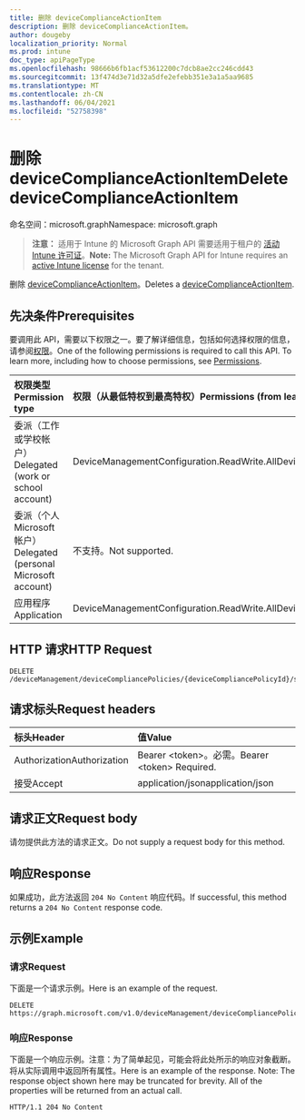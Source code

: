 ```yaml
---
title: 删除 deviceComplianceActionItem
description: 删除 deviceComplianceActionItem。
author: dougeby
localization_priority: Normal
ms.prod: intune
doc_type: apiPageType
ms.openlocfilehash: 98666b6fb1acf53612200c7dcb8ae2cc246cdd43
ms.sourcegitcommit: 13f474d3e71d32a5dfe2efebb351e3a1a5aa9685
ms.translationtype: MT
ms.contentlocale: zh-CN
ms.lasthandoff: 06/04/2021
ms.locfileid: "52758398"
---
```

# <a name="delete-devicecomplianceactionitem"></a><span data-ttu-id="ff0a9-103">删除 deviceComplianceActionItem</span><span class="sxs-lookup"><span data-stu-id="ff0a9-103">Delete deviceComplianceActionItem</span></span>

<span data-ttu-id="ff0a9-104">命名空间：microsoft.graph</span><span class="sxs-lookup"><span data-stu-id="ff0a9-104">Namespace: microsoft.graph</span></span>

> <span data-ttu-id="ff0a9-105">**注意：** 适用于 Intune 的 Microsoft Graph API 需要适用于租户的 [活动 Intune 许可证](https://go.microsoft.com/fwlink/?linkid=839381)。</span><span class="sxs-lookup"><span data-stu-id="ff0a9-105">**Note:** The Microsoft Graph API for Intune requires an [active Intune license](https://go.microsoft.com/fwlink/?linkid=839381) for the tenant.</span></span>

<span data-ttu-id="ff0a9-106">删除 [deviceComplianceActionItem](../resources/intune-deviceconfig-devicecomplianceactionitem.md)。</span><span class="sxs-lookup"><span data-stu-id="ff0a9-106">Deletes a [deviceComplianceActionItem](../resources/intune-deviceconfig-devicecomplianceactionitem.md).</span></span>

## <a name="prerequisites"></a><span data-ttu-id="ff0a9-107">先决条件</span><span class="sxs-lookup"><span data-stu-id="ff0a9-107">Prerequisites</span></span>
<span data-ttu-id="ff0a9-p101">要调用此 API，需要以下权限之一。要了解详细信息，包括如何选择权限的信息，请参阅[权限](/graph/permissions-reference)。</span><span class="sxs-lookup"><span data-stu-id="ff0a9-p101">One of the following permissions is required to call this API. To learn more, including how to choose permissions, see [Permissions](/graph/permissions-reference).</span></span>

|<span data-ttu-id="ff0a9-110">权限类型</span><span class="sxs-lookup"><span data-stu-id="ff0a9-110">Permission type</span></span>|<span data-ttu-id="ff0a9-111">权限（从最低特权到最高特权）</span><span class="sxs-lookup"><span data-stu-id="ff0a9-111">Permissions (from least to most privileged)</span></span>|
|:---|:---|
|<span data-ttu-id="ff0a9-112">委派（工作或学校帐户）</span><span class="sxs-lookup"><span data-stu-id="ff0a9-112">Delegated (work or school account)</span></span>|<span data-ttu-id="ff0a9-113">DeviceManagementConfiguration.ReadWrite.All</span><span class="sxs-lookup"><span data-stu-id="ff0a9-113">DeviceManagementConfiguration.ReadWrite.All</span></span>|
|<span data-ttu-id="ff0a9-114">委派（个人 Microsoft 帐户）</span><span class="sxs-lookup"><span data-stu-id="ff0a9-114">Delegated (personal Microsoft account)</span></span>|<span data-ttu-id="ff0a9-115">不支持。</span><span class="sxs-lookup"><span data-stu-id="ff0a9-115">Not supported.</span></span>|
|<span data-ttu-id="ff0a9-116">应用程序</span><span class="sxs-lookup"><span data-stu-id="ff0a9-116">Application</span></span>|<span data-ttu-id="ff0a9-117">DeviceManagementConfiguration.ReadWrite.All</span><span class="sxs-lookup"><span data-stu-id="ff0a9-117">DeviceManagementConfiguration.ReadWrite.All</span></span>|

## <a name="http-request"></a><span data-ttu-id="ff0a9-118">HTTP 请求</span><span class="sxs-lookup"><span data-stu-id="ff0a9-118">HTTP Request</span></span>
<!-- {
  "blockType": "ignored"
}
-->
``` http
DELETE /deviceManagement/deviceCompliancePolicies/{deviceCompliancePolicyId}/scheduledActionsForRule/{deviceComplianceScheduledActionForRuleId}/scheduledActionConfigurations/{deviceComplianceActionItemId}
```

## <a name="request-headers"></a><span data-ttu-id="ff0a9-119">请求标头</span><span class="sxs-lookup"><span data-stu-id="ff0a9-119">Request headers</span></span>
|<span data-ttu-id="ff0a9-120">标头</span><span class="sxs-lookup"><span data-stu-id="ff0a9-120">Header</span></span>|<span data-ttu-id="ff0a9-121">值</span><span class="sxs-lookup"><span data-stu-id="ff0a9-121">Value</span></span>|
|:---|:---|
|<span data-ttu-id="ff0a9-122">Authorization</span><span class="sxs-lookup"><span data-stu-id="ff0a9-122">Authorization</span></span>|<span data-ttu-id="ff0a9-123">Bearer &lt;token&gt;。必需。</span><span class="sxs-lookup"><span data-stu-id="ff0a9-123">Bearer &lt;token&gt; Required.</span></span>|
|<span data-ttu-id="ff0a9-124">接受</span><span class="sxs-lookup"><span data-stu-id="ff0a9-124">Accept</span></span>|<span data-ttu-id="ff0a9-125">application/json</span><span class="sxs-lookup"><span data-stu-id="ff0a9-125">application/json</span></span>|

## <a name="request-body"></a><span data-ttu-id="ff0a9-126">请求正文</span><span class="sxs-lookup"><span data-stu-id="ff0a9-126">Request body</span></span>
<span data-ttu-id="ff0a9-127">请勿提供此方法的请求正文。</span><span class="sxs-lookup"><span data-stu-id="ff0a9-127">Do not supply a request body for this method.</span></span>

## <a name="response"></a><span data-ttu-id="ff0a9-128">响应</span><span class="sxs-lookup"><span data-stu-id="ff0a9-128">Response</span></span>
<span data-ttu-id="ff0a9-129">如果成功，此方法返回 `204 No Content` 响应代码。</span><span class="sxs-lookup"><span data-stu-id="ff0a9-129">If successful, this method returns a `204 No Content` response code.</span></span>

## <a name="example"></a><span data-ttu-id="ff0a9-130">示例</span><span class="sxs-lookup"><span data-stu-id="ff0a9-130">Example</span></span>

### <a name="request"></a><span data-ttu-id="ff0a9-131">请求</span><span class="sxs-lookup"><span data-stu-id="ff0a9-131">Request</span></span>
<span data-ttu-id="ff0a9-132">下面是一个请求示例。</span><span class="sxs-lookup"><span data-stu-id="ff0a9-132">Here is an example of the request.</span></span>
``` http
DELETE https://graph.microsoft.com/v1.0/deviceManagement/deviceCompliancePolicies/{deviceCompliancePolicyId}/scheduledActionsForRule/{deviceComplianceScheduledActionForRuleId}/scheduledActionConfigurations/{deviceComplianceActionItemId}
```

### <a name="response"></a><span data-ttu-id="ff0a9-133">响应</span><span class="sxs-lookup"><span data-stu-id="ff0a9-133">Response</span></span>
<span data-ttu-id="ff0a9-p102">下面是一个响应示例。注意：为了简单起见，可能会将此处所示的响应对象截断。将从实际调用中返回所有属性。</span><span class="sxs-lookup"><span data-stu-id="ff0a9-p102">Here is an example of the response. Note: The response object shown here may be truncated for brevity. All of the properties will be returned from an actual call.</span></span>
``` http
HTTP/1.1 204 No Content
```




